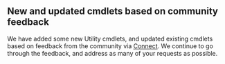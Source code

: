## New and updated cmdlets based on community feedback 
We have added some new Utility cmdlets, and updated existing cmdlets based on feedback from the community via [Connect](https://connect.microsoft.com/powershell). We continue to go through the feedback, and address as many of your requests as possible.

